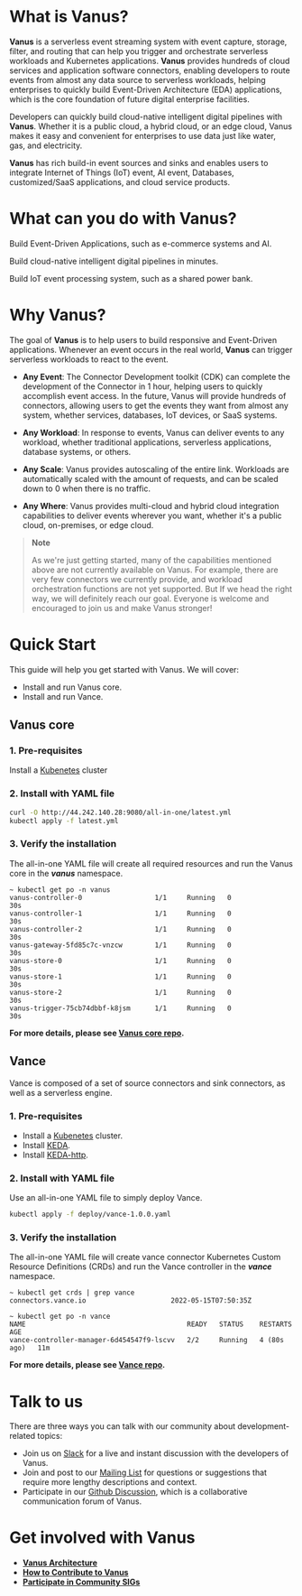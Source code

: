 # What is Vanus?

**Vanus** is a serverless event streaming system with event capture, storage, filter, and routing that can help you trigger and orchestrate serverless workloads and Kubernetes applications. **Vanus** provides hundreds of cloud services and application software connectors, enabling developers to route events from almost any data source to serverless workloads, helping enterprises to quickly build Event-Driven Architecture (EDA) applications, which is the core foundation of future digital enterprise facilities. 

Developers can quickly build cloud-native intelligent digital pipelines with **Vanus**. Whether it is a public cloud, a hybrid cloud, or an edge cloud, Vanus makes it easy and convenient for enterprises to use data just like water, gas, and electricity.

**Vanus** has rich build-in event sources and sinks and enables users to integrate Internet of Things (IoT) event, AI event, Databases, customized/SaaS applications, and cloud service products.

# What can you do with Vanus?

Build Event-Driven Applications, such as e-commerce systems and AI.

Build cloud-native intelligent digital pipelines in minutes.

Build IoT event processing system, such as a shared power bank.

# Why Vanus?

The goal of **Vanus** is to help users to build responsive and Event-Driven applications. Whenever an event occurs in the real world, **Vanus** can trigger serverless workloads to react to the event.

- **Any Event**: The Connector Development toolkit (CDK) can complete the development of the Connector in 1 hour, helping users to quickly accomplish event access. In the future, Vanus will provide hundreds of connectors, allowing users to get the events they want from almost any system, whether services, databases, IoT devices, or SaaS systems.

- **Any Workload**: In response to events, Vanus can deliver events to any workload, whether traditional applications, serverless applications, database systems, or others.

- **Any Scale**: Vanus provides autoscaling of the entire link. Workloads are automatically scaled with the amount of requests, and can be scaled down to 0 when there is no traffic.

- **Any Where**: Vanus provides multi-cloud and hybrid cloud integration capabilities to deliver events wherever you want, whether it's a public cloud, on-premises, or edge cloud.

> **Note**
>
> As we're just getting started, many of the capabilities mentioned above are not currently available on Vanus. For example, there are very few connectors we currently provide, and workload orchestration functions are not yet supported. But If we head the right way, we will definitely reach our goal. Everyone is welcome and encouraged to join us and make Vanus stronger!

# Quick Start

This guide will help you get started with Vanus. We will cover:

- Install and run Vanus core.
- Install and run Vance.

## Vanus core

### 1. Pre-requisites

Install a [Kubenetes](https://kubernetes.io/docs/setup/)  cluster

### 2. Install with YAML file

```bash
curl -O http://44.242.140.28:9080/all-in-one/latest.yml
kubectl apply -f latest.yml
```

### 3. Verify the installation

The all-in-one YAML file will create all required resources and run the Vanus core in the ***vanus*** namespace.

```text
~ kubectl get po -n vanus
vanus-controller-0                  1/1     Running   0             30s
vanus-controller-1                  1/1     Running   0             30s
vanus-controller-2                  1/1     Running   0             30s
vanus-gateway-5fd85c7c-vnzcw        1/1     Running   0             30s
vanus-store-0                       1/1     Running   0             30s
vanus-store-1                       1/1     Running   0             30s
vanus-store-2                       1/1     Running   0             30s
vanus-trigger-75cb74dbbf-k8jsm      1/1     Running   0             30s
```

**For more details, please see [Vanus core repo](https://github.com/linkall-labs/vanus).**

## Vance

Vance is composed of a set of source connectors and sink connectors, as well as a serverless engine.

### 1. Pre-requisites

- Install a [Kubenetes](https://kubernetes.io/docs/setup/) cluster.
- Install [KEDA](https://keda.sh/docs/2.7/deploy/).
- Install [KEDA-http](https://github.com/kedacore/http-add-on/blob/main/docs/install.md).

### 2. Install with YAML file

Use an all-in-one YAML file to simply deploy Vance.

```bash
kubectl apply -f deploy/vance-1.0.0.yaml
```

### 3. Verify the installation

The all-in-one YAML file will create vance connector Kubernetes Custom Resource Definitions (CRDs) and run the Vance controller in the ***vance*** namespace.

```text
~ kubectl get crds | grep vance
connectors.vance.io                     2022-05-15T07:50:35Z
```

```text
~ kubectl get po -n vance
NAME                                        READY   STATUS    RESTARTS      AGE
vance-controller-manager-6d454547f9-lscvv   2/2     Running   4 (80s ago)   11m
```

**For more details, please see [Vance repo](https://github.com/linkall-labs/vance).**

# Talk to us

There are three ways you can talk with our community about development-related topics:

- Join us on [Slack](https://join.slack.com/t/linkall-group/shared_invite/zt-1994ehs51-Yf5_EAvdfm4VH~o_djG7Sg) for a live and instant discussion with the developers of Vanus.
- Join and post to our [Mailing List](https://groups.google.com/g/linkall) for questions or suggestions that require more lengthy descriptions and context.
- Participate in our [Github Discussion](https://github.com/linkall-labs/vanus/discussions), which is a collaborative communication forum of Vanus.

# Get involved with Vanus

- [**Vanus Architecture**](https://github.com/linkall-labs/docs/blob/main/architecture.md)
- [**How to Contribute to Vanus**](https://github.com/linkall-labs/docs/blob/main/how-to-contribute.md)
- [**Participate in Community SIGs**](https://github.com/linkall-labs/docs/blob/main/SIGs.md)
